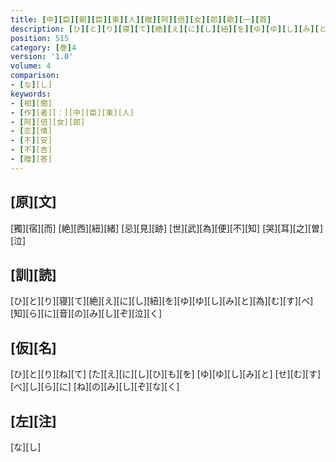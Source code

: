 ```yaml
---
title: [中][臣][朝][臣][東][人][贈][阿][倍][女][郎][歌][一][首]
description: [ひ][と][り][寝][て][絶][え][に][し][紐][を][ゆ][ゆ][し][み][と][為][む][す][べ][知][ら][に][音][の][み][し][ぞ][泣][く]
position: 515
category: [巻]4
version: '1.0'
volume: 4
comparison:
- [な][し]
keywords:
- [相][聞]
- [作][者][：][中][臣][東][人]
- [阿][倍][女][郎]
- [恋][情]
- [不][安]
- [不][吉]
- [贈][答]
---
```


## [原][文]

[獨][宿][而] [絶][西][紐][緒] [忌][見][跡] [世][武][為][便][不][知] [哭][耳][之][曽][泣]

## [訓][読]

[ひ][と][り][寝][て][絶][え][に][し][紐][を][ゆ][ゆ][し][み][と][為][む][す][べ][知][ら][に][音][の][み][し][ぞ][泣][く]

## [仮][名]

[ひ][と][り][ね][て] [た][え][に][し][ひ][も][を] [ゆ][ゆ][し][み][と] [せ][む][す][べ][し][ら][に] [ね][の][み][し][ぞ][な][く]

## [左][注]

[な][し]
